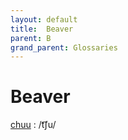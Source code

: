 ```yaml
---
layout: default
title:  Beaver
parent: B
grand_parent: Glossaries
---
```


# Beaver


[chuu](https://en.wiktionary.org/wiki/?curid=4774634)
: /t͡ʃu/

